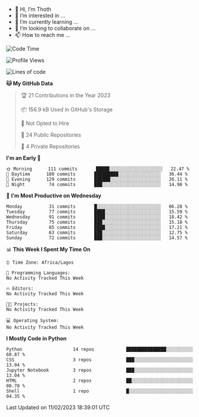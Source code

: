 <!---
thoth2357/thoth2357 is a ✨ special ✨ repository because its `README.md` (this file) appears on your GitHub profile.
You can click the Preview link to take a look at your changes.
--->

- 👋 Hi, I’m Thoth
- 👀 I’m interested in ...
- 🌱 I’m currently learning ...
- 💞️ I’m looking to collaborate on ...
- 📫 How to reach me ...




<!--START_SECTION:waka-->
![Code Time](http://img.shields.io/badge/Code%20Time-1%2C978%20hrs%2031%20mins-blue)

![Profile Views](http://img.shields.io/badge/Profile%20Views-0-blue)

![Lines of code](https://img.shields.io/badge/From%20Hello%20World%20I%27ve%20Written-26%20Million%20lines%20of%20code-blue)

**🐱 My GitHub Data** 

> 🏆 21 Contributions in the Year 2023
 > 
> 📦 156.9 kB Used in GitHub's Storage 
 > 
> 🚫 Not Opted to Hire
 > 
> 📜 24 Public Repositories 
 > 
> 🔑 4 Private Repositories  
 > 
**I'm an Early 🐤** 

```text
🌞 Morning      111 commits       █████░░░░░░░░░░░░░░░░░░░░   22.47 % 
🌆 Daytime      180 commits       █████████░░░░░░░░░░░░░░░░   36.44 % 
🌃 Evening      129 commits       ██████░░░░░░░░░░░░░░░░░░░   26.11 % 
🌙 Night         74 commits       ███░░░░░░░░░░░░░░░░░░░░░░   14.98 % 

```
📅 **I'm Most Productive on Wednesday** 

```text
Monday          31 commits       █░░░░░░░░░░░░░░░░░░░░░░░░   06.28 % 
Tuesday         77 commits       ████░░░░░░░░░░░░░░░░░░░░░   15.59 % 
Wednesday       91 commits       ████░░░░░░░░░░░░░░░░░░░░░   18.42 % 
Thursday        75 commits       ███░░░░░░░░░░░░░░░░░░░░░░   15.18 % 
Friday          85 commits       ████░░░░░░░░░░░░░░░░░░░░░   17.21 % 
Saturday        63 commits       ███░░░░░░░░░░░░░░░░░░░░░░   12.75 % 
Sunday          72 commits       ███░░░░░░░░░░░░░░░░░░░░░░   14.57 % 

```


📊 **This Week I Spent My Time On** 

```text
⌚︎ Time Zone: Africa/Lagos

💬 Programming Languages: 
No Activity Tracked This Week

🔥 Editors: 
No Activity Tracked This Week

🐱‍💻 Projects: 
No Activity Tracked This Week

💻 Operating System: 
No Activity Tracked This Week

```

**I Mostly Code in Python** 

```text
Python                   14 repos            ███████████████░░░░░░░░░░   60.87 % 
CSS                      3 repos             ███░░░░░░░░░░░░░░░░░░░░░░   13.04 % 
Jupyter Notebook         3 repos             ███░░░░░░░░░░░░░░░░░░░░░░   13.04 % 
HTML                     2 repos             ██░░░░░░░░░░░░░░░░░░░░░░░   08.70 % 
Shell                    1 repo              █░░░░░░░░░░░░░░░░░░░░░░░░   04.35 % 

```



 Last Updated on 11/02/2023 18:39:01 UTC
<!--END_SECTION:waka-->
<!--![](http://github-profile-summary-cards.vercel.app/api/cards/profile-details?username=thoth2357&theme=2077)

![](http://github-profile-summary-cards.vercel.app/api/cards/stats?username=thoth2357&theme=2077)![](http://github-profile-summary-cards.vercel.app/api/cards/productive-time?username=thoth2357&theme=2077&utcOffset=8) -->
